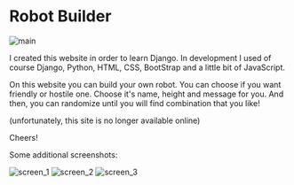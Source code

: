 # Robot Builder

![main](https://user-images.githubusercontent.com/59567076/84592706-f84e1800-ae47-11ea-8bf2-1ce2c8b2287e.gif)

I created this website in order to learn Django. In development I used of course Django, Python, 
HTML, CSS, BootStrap and a little bit of JavaScript. 

On this website you can build your own robot. You can choose if you want friendly or hostile one. Choose it's name, height 
and message for you. And then, you can randomize until you will find combination that you like!

(unfortunately, this site is no longer available online)

Cheers!

Some additional screenshots:

![screen_1](https://user-images.githubusercontent.com/59567076/84592710-fab07200-ae47-11ea-802e-7c1ec189b492.jpg)
![screen_2](https://user-images.githubusercontent.com/59567076/84592712-fbe19f00-ae47-11ea-9831-f97e14a0c22d.jpg)
![screen_3](https://user-images.githubusercontent.com/59567076/84592713-fc7a3580-ae47-11ea-83f1-0a4b23220fd3.jpg)
